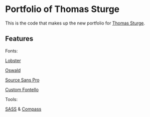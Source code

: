 Portfolio of Thomas Sturge
==========================

This is the code that makes up the new portfolio for [Thomas Sturge](http://portfolio.tomsturge.co.uk/ "Portfolio of Thomas Sturge").


Features
--------

Fonts:

[Lobster](http://www.impallari.com/lobster/ "Lobster")

[Oswald](http://www.fontsquirrel.com/fonts/oswald "Oswald")

[Source Sans Pro](http://blogs.adobe.com/typblography/2012/08/source-sans-pro.html "Source Sans Pro")

[Custom Fontello](http://fontello.com/ "Fontello")

Tools:

[SASS](sass-lang.com/ "SASS") & [Compass](http://compass-style.org/ "Compass")


